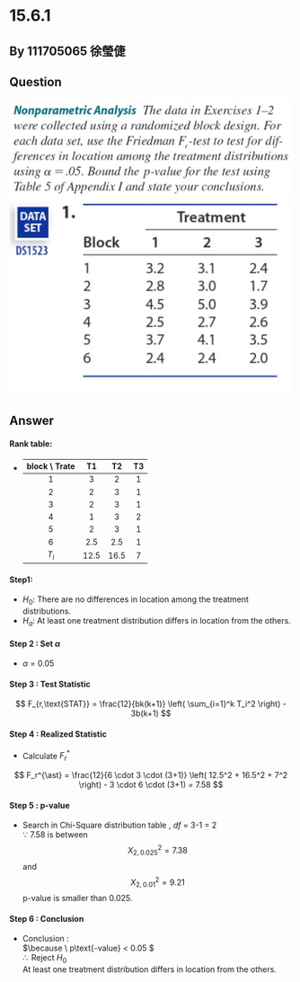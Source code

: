 # 15.6.1

## By 111705065 徐瑩倢

## Question
![image](https://github.com/HWTeng-Course/202402-Statistics/blob/main/Images/S__3809285.jpg)
![image](https://github.com/HWTeng-Course/202402-Statistics/blob/main/Images/S__3809286.jpg)

## Answer

#### Rank table:
- |  block \ Trate |  T1  |  T2  |  T3  |
  | :----------: | :-: | :-: | :-: |
  | 1            | 3   | 2   | 1   |
  | 2            | 2   | 3   | 1   |
  | 3            | 2   | 3   | 1   |
  | 4            | 1   | 3   | 2   |
  | 5            | 2   | 3   | 1   |
  | 6            | 2.5 | 2.5 | 1   |
  |$T_i$         | 12.5| 16.5| 7   |

#### Step1:
- $H_0$: There are no differences in location among the treatment distributions.
- $H_a$: At least one treatment distribution differs in location from the others.

#### Step  2 :  Set $\alpha$
- $\alpha$ = 0.05 

#### Step  3 :  Test Statistic
$$
F_{r,\text{STAT}} = \frac{12}{bk(k+1)} \left( \sum_{i=1}^k T_i^2 \right) - 3b(k+1)
$$

#### Step  4 :  Realized Statistic
- Calculate $F_r^{\ast}$
  
$$
F_r^{\ast} = \frac{12}{6 \cdot 3 \cdot (3+1)} \left( 12.5^2 + 16.5^2 + 7^2 \right) - 3 \cdot 6 \cdot (3+1) = 7.58
$$

#### Step  5 :  p-value
- Search in Chi-Square distribution table  ,  $df$ = 3-1 = 2 <br>
$\because \text{ 7.58 }$ is between $$X^2_{2,0.025} = 7.38$$ and $$X^2_{2,0.01} = 9.21$$
p-value is smaller than 0.025.

#### Step  6 :  Conclusion
- Conclusion :<br>
  $\because \ p\text{-value}   < 0.05 $<br>
  $\therefore \text{ Reject } H_0$<br>
  At least one treatment distribution differs in location from the others.
